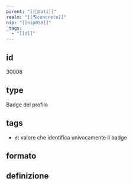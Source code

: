 ```yaml
---
parent: "[[💾dati]]"
realm: "[[🌎concrete]]"
nip: "[[nip058]]"
_tags:
  - "[[d]]"
---
```

## id
30008
## type
Badge del profilo
## tags
- `d`: valore che identifica univocamente il badge
## formato
## definizione